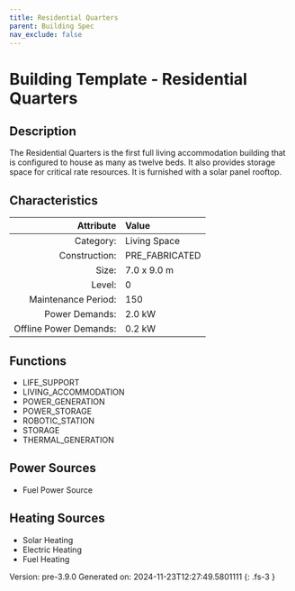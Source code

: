 ```yaml
---
title: Residential Quarters
parent: Building Spec
nav_exclude: false
---
```

# Building Template - Residential Quarters

## Description
The Residential Quarters is the first full living accommodation building that is configured to house as many as twelve beds. It also provides storage space for critical rate resources. It is furnished with a solar panel rooftop.

## Characteristics

| Attribute      | Value |
|--------:|:------|
|Category:|Living Space|
|Construction:|PRE_FABRICATED|
|Size:|7.0 x 9.0 m|
|Level:|0|
|Maintenance Period:|150|
|Power Demands:|2.0 kW|
|Offline Power Demands:|0.2 kW|


## Functions
      
- LIFE_SUPPORT
- LIVING_ACCOMMODATION
- POWER_GENERATION
- POWER_STORAGE
- ROBOTIC_STATION
- STORAGE
- THERMAL_GENERATION


## Power Sources
      
- Fuel Power Source

## Heating Sources

- Solar Heating
- Electric Heating
- Fuel Heating

Version: pre-3.9.0 Generated on: 2024-11-23T12:27:49.5801111
{: .fs-3 }